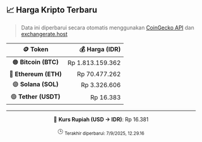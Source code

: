 

<!-- HARGA_KRIPTO -->
## 📈 Harga Kripto Terbaru

> Data ini diperbarui secara otomatis menggunakan [CoinGecko API](https://www.coingecko.com/) dan [exchangerate.host](https://exchangerate.host/)

<div align="center">

| 🪙 Token | 💰 Harga (IDR) |
|:------:|---------------:|
| 🟠 **Bitcoin (BTC)**   | Rp 1.813.159.362 |
| 🔵 **Ethereum (ETH)**  | Rp 70.477.262 |
| 🟣 **Solana (SOL)**    | Rp 3.326.606 |
| 🟢 **Tether (USDT)**   | Rp 16.383 |

---

💱 **Kurs Rupiah (USD → IDR)**: Rp 16.381

🕒 <sub>Terakhir diperbarui: 7/9/2025, 12.29.16</sub>

</div>
<!-- /HARGA_KRIPTO -->